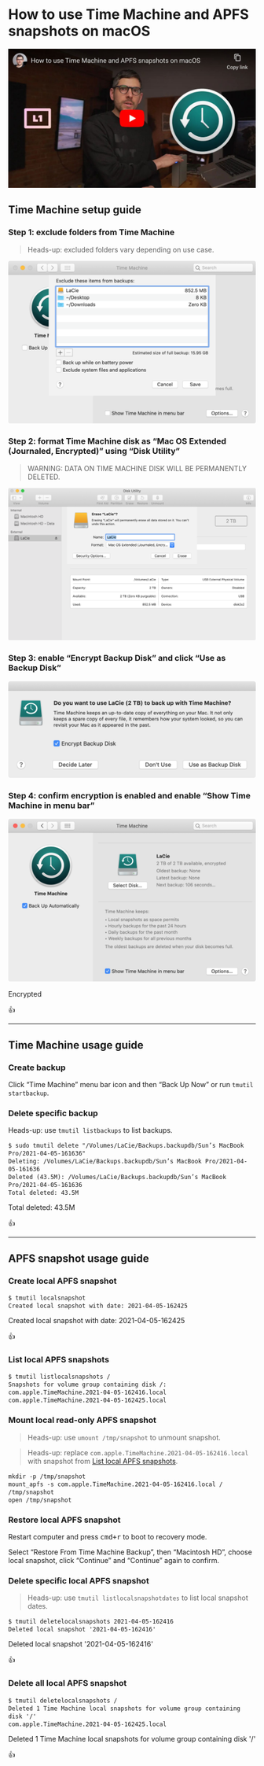<!--
Title: How to use Time Machine and APFS snapshots on macOS
Description: Learn how to use Time Machine and APFS snapshots on macOS.
Author: Sun Knudsen <https://github.com/sunknudsen>
Contributors: Sun Knudsen <https://github.com/sunknudsen>
Reviewers:
Publication date: 2021-04-02T17:40:53.608Z
Listed: true
Pinned:
-->

# How to use Time Machine and APFS snapshots on macOS

[![How to use Time Machine and APFS snapshots on macOS](how-to-use-time-machine-and-apfs-snapshots-on-macos.jpeg)](https://www.youtube.com/watch?v=PY2gzNrK9Wc "How to use Time Machine and APFS snapshots on macOS")

## Time Machine setup guide

### Step 1: exclude folders from Time Machine

> Heads-up: excluded folders vary depending on use case.

![Format Time Machine drive](./exclude.png?shadow=1)

### Step 2: format Time Machine disk as “Mac OS Extended (Journaled, Encrypted)” using “Disk Utility”

> WARNING: DATA ON TIME MACHINE DISK WILL BE PERMANENTLY DELETED.

![Format Time Machine drive](./format.png?shadow=1)

### Step 3: enable “Encrypt Backup Disk” and click “Use as Backup Disk”

![Format Time Machine drive](./enable-time-machine.png?shadow=1&width=568)

### Step 4: confirm encryption is enabled and enable “Show Time Machine in menu bar”

![Format Time Machine drive](./confirm-encryption.png?shadow=1)

Encrypted

👍

---

## Time Machine usage guide

### Create backup

Click “Time Machine” menu bar icon and then “Back Up Now” or run `tmutil startbackup`.

### Delete specific backup

Heads-up: use `tmutil listbackups` to list backups.

```console
$ sudo tmutil delete "/Volumes/LaCie/Backups.backupdb/Sun’s MacBook Pro/2021-04-05-161636"
Deleting: /Volumes/LaCie/Backups.backupdb/Sun’s MacBook Pro/2021-04-05-161636
Deleted (43.5M): /Volumes/LaCie/Backups.backupdb/Sun’s MacBook Pro/2021-04-05-161636
Total deleted: 43.5M
```

Total deleted: 43.5M

👍

---

## APFS snapshot usage guide

### Create local APFS snapshot

```console
$ tmutil localsnapshot
Created local snapshot with date: 2021-04-05-162425
```

Created local snapshot with date: 2021-04-05-162425

👍

### List local APFS snapshots

```console
$ tmutil listlocalsnapshots /
Snapshots for volume group containing disk /:
com.apple.TimeMachine.2021-04-05-162416.local
com.apple.TimeMachine.2021-04-05-162425.local
```

### Mount local read-only APFS snapshot

> Heads-up: use `umount /tmp/snapshot` to unmount snapshot.

> Heads-up: replace `com.apple.TimeMachine.2021-04-05-162416.local` with snapshot from [List local APFS snapshots](#list-local-apfs-snapshots).

```shell
mkdir -p /tmp/snapshot
mount_apfs -s com.apple.TimeMachine.2021-04-05-162416.local / /tmp/snapshot
open /tmp/snapshot
```

### Restore local APFS snapshot

Restart computer and press <kbd>cmd+r</kbd> to boot to recovery mode.

Select “Restore From Time Machine Backup”, then “Macintosh HD”, choose local snapshot, click “Continue” and “Continue” again to confirm.

### Delete specific local APFS snapshot

> Heads-up: use `tmutil listlocalsnapshotdates` to list local snapshot dates.

```console
$ tmutil deletelocalsnapshots 2021-04-05-162416
Deleted local snapshot '2021-04-05-162416'
```

Deleted local snapshot '2021-04-05-162416'

👍

### Delete all local APFS snapshot

```console
$ tmutil deletelocalsnapshots /
Deleted 1 Time Machine local snapshots for volume group containing disk '/'
com.apple.TimeMachine.2021-04-05-162425.local
```

Deleted 1 Time Machine local snapshots for volume group containing disk '/'

👍
